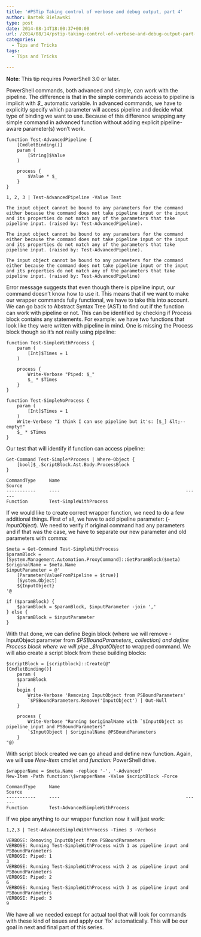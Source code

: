 ```yaml
---
title: '#PSTip Taking control of verbose and debug output, part 4'
author: Bartek Bielawski
type: post
date: 2014-08-14T18:00:37+00:00
url: /2014/08/14/pstip-taking-control-of-verbose-and-debug-output-part-4/
categories:
  - Tips and Tricks
tags:
  - Tips and Tricks

---
```

**Note**: This tip requires PowerShell 3.0 or later.

PowerShell commands, both advanced and simple, can work with the pipeline. The difference is that in the simple commands access to pipeline is implicit with _$__ automatic variable. In advanced commands, we have to explicitly specify which parameter will access pipeline and decide what type of binding we want to use. Because of this difference wrapping any simple command in advanced function without adding explicit pipeline-aware parameter(s) won&#8217;t work.

```
function Test-AdvancedPipeline {
    [CmdletBinding()]
    param (
        [String]$Value
    )

    process {
        $Value * $_
    }
}

1, 2, 3 | Test-AdvancedPipeline -Value Test
```

```
The input object cannot be bound to any parameters for the command either because the command does not take pipeline input or the input and its properties do not match any of the parameters that take pipeline input. (raised by: Test-AdvancedPipeline). 

The input object cannot be bound to any parameters for the command either because the command does not take pipeline input or the input and its properties do not match any of the parameters that take pipeline input. (raised by: Test-AdvancedPipeline). 

The input object cannot be bound to any parameters for the command either because the command does not take pipeline input or the input and its properties do not match any of the parameters that take pipeline input. (raised by: Test-AdvancedPipeline)
```

Error message suggests that even though there is pipeline input, our command doesn&#8217;t know how to use it. This means that if we want to make our wrapper commands fully functional, we have to take this into account. We can go back to Abstract Syntax Tree (AST) to find out if the function can work with pipeline or not. This can be identified by checking if Process block contains any statements. For example: we have two functions that look like they were written with pipeline in mind. One is missing the Process block though so it&#8217;s not really using pipeline:

```
function Test-SimpleWithProcess {
    param (
        [Int]$Times = 1
    )

    process {
        Write-Verbose "Piped: $_"
        $_ * $Times
    }
}

function Test-SimpleNoProcess {
    param (
        [Int]$Times = 1
    )
    Write-Verbose "I think I can use pipeline but it's: [$_] &lt;-- empty!"
    $_ * $Times
}
```

Our test that will identify if function can access pipeline:

```
Get-Command Test-Simple*Process | Where-Object {
    [bool]$_.ScriptBlock.Ast.Body.ProcessBlock
}

CommandType     Name                                               Source
-----------     ----                                               ------
Function        Test-SimpleWithProcess
```

If we would like to create correct wrapper function, we need to do a few additional things. First of all, we have to add pipeline parameter: (_-InputObject_). We need to verify if original command had any parameters and if that was the case, we have to separate our new parameter and old parameters with comma:

```
$meta = Get-Command Test-SimpleWithProcess
$paramBlock = [System.Management.Automation.ProxyCommand]::GetParamBlock($meta)
$originalName = $meta.Name
$inputParameter = @'
    [Parameter(ValueFromPipeline = $true)]
    [System.Object]
    ${InputObject}
'@

if ($paramBlock) {
    $paramBlock = $paramBlock, $inputParameter -join ','
} else {
    $paramBlock = $inputParameter
}
```

With that done, we can define Begin block (where we will remove -InputObject parameter from _$PSBoundParameters_ collection) and define Process block where we will pipe _$InputObject_ to wrapped command. We will also create a script block from these building blocks:

```
$scriptBlock = [scriptblock]::Create(@"
[CmdletBinding()]
    param (
    $paramBlock
    )
    begin {
        Write-Verbose 'Removing InputObject from PSBoundParameters'
        `$PSBoundParameters.Remove('InputObject') | Out-Null
    }

    process {
        Write-Verbose "Running $originalName with `$InputObject as pipeline input and PSBoundParameters"
        `$InputObject | $originalName @PSBoundParameters
    }
"@)
```

With script block created we can go ahead and define new function. Again, we will use _New-Item_ cmdlet and _function:_ PowerShell drive.

```
$wrapperName = $meta.Name -replace '-', '-Advanced'
New-Item -Path function:\$wrapperName -Value $scriptBlock -Force

CommandType     Name                                               Source
-----------     ----                                               ------
Function        Test-AdvancedSimpleWithProcess
```

If we pipe anything to our wrapper function now it will just work:

```
1,2,3 | Test-AdvancedSimpleWithProcess -Times 3 -Verbose

VERBOSE: Removing InputObject from PSBoundParameters
VERBOSE: Running Test-SimpleWithProcess with 1 as pipeline input and PSBoundParameters
VERBOSE: Piped: 1
3
VERBOSE: Running Test-SimpleWithProcess with 2 as pipeline input and PSBoundParameters
VERBOSE: Piped: 2
6
VERBOSE: Running Test-SimpleWithProcess with 3 as pipeline input and PSBoundParameters
VERBOSE: Piped: 3
9
```

We have all we needed except for actual tool that will look for commands with these kind of issues and apply our &#8216;fix&#8217; automatically. This will be our goal in next and final part of this series.